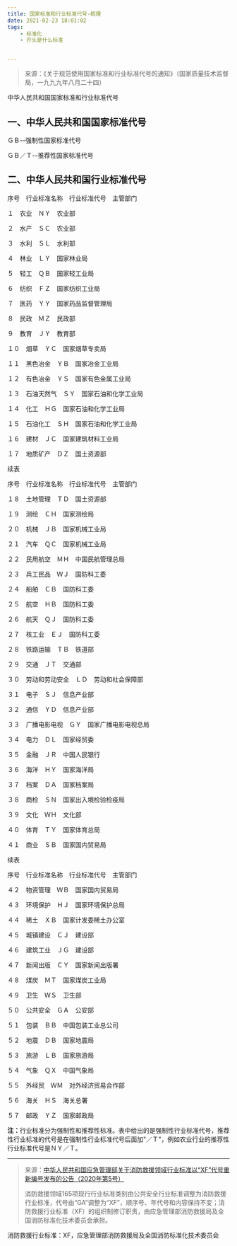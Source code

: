 ```yaml
---
title: 国家标准和行业标准代号-梳理
date: 2021-02-23 18:01:02
tags: 
	- 标准化
	- 开头是什么标准


---
```


> 来源：《关于规范使用国家标准和行业标准代号的通知》（国家质量技术监督局，一九九九年八月二十四）

中华人民共和国国家标准和行业标准代号

## 一、中华人民共和国国家标准代号

ＧＢ--强制性国家标准代号

ＧＢ／Ｔ--推荐性国家标准代号

## 二、中华人民共和国行业标准代号


序号　行业标准名称　行业标准代号　主管部门

１　农业　ＮＹ　农业部

２　水产　ＳＣ　农业部

３　水利　ＳＬ　水利部

４　林业　ＬＹ　国家林业局

５　轻工　ＱＢ　国家轻工业局

６　纺织　ＦＺ　国家纺织工业局

７　医药　ＹＹ　国家药品监督管理局

８　民政　ＭＺ　民政部

９　教育　ＪＹ　教育部

１０　烟草　ＹＣ　国家烟草专卖局

１１　黑色冶金　ＹＢ　国家冶金工业局

１２　有色冶金　ＹＳ　国家有色金属工业局

１３　石油天然气　ＳＹ　国家石油和化学工业局

１４　化工　ＨＧ　国家石油和化学工业局

１５　石油化工　ＳＨ　国家石油和化学工业局

１６　建材　ＪＣ　国家建筑材料工业局

１７　地质矿产　ＤＺ　国土资源部


  续表


序号　行业标准名称　行业标准代号　主管部门

１８　土地管理　ＴＤ　国土资源部

１９　测绘　ＣＨ　国家测绘局

２０　机械　ＪＢ　国家机械工业局

２１　汽车　ＱＣ　国家机械工业局

２２　民用航空　ＭＨ　中国民航管理总局

２３　兵工民品　ＷＪ　国防科工委

２４　船舶　ＣＢ　国防科工委

２５　航空　ＨＢ　国防科工委

２６　航天　ＱＪ　国防科工委

２７　核工业　ＥＪ　国防科工委

２８　铁路运输　ＴＢ　铁道部

２９　交通　ＪＴ　交通部

３０　劳动和劳动安全　ＬＤ　劳动和社会保障部

３１　电子　ＳＪ　信息产业部

３２　通信　ＹＤ　信息产业部

３３　广播电影电视　ＧＹ　国家广播电影电视总局

３４　电力　ＤＬ　国家经贸委

３５　金融　ＪＲ　中国人民银行

３６　海洋　ＨＹ　国家海洋局

３７　档案　ＤＡ　国家档案局

３８　商检　ＳＮ　国家出入境检验检疫局

３９　文化　ＷＨ　文化部

４０　体育　ＴＹ　国家体育总局

４１　商业　ＳＢ　国家国内贸易局




续表


序号　行业标准名称　行业标准代号　主管部门

４２　物资管理　ＷＢ　国家国内贸易局

４３　环境保护　ＨＪ　国家环境保护总局

４４　稀土　ＸＢ　国家计发委稀土办公室

４５　城镇建设　ＣＪ　建设部

４６　建筑工业　ＪＧ　建设部

４７　新闻出版　ＣＹ　国家新闻出版署

４８　煤炭　ＭＴ　国家煤炭工业局

４９　卫生　ＷＳ　卫生部

５０　公共安全　ＧＡ　公安部

５１　包装　ＢＢ　中国包装工业总公司

５２　地震　ＤＢ　国家地震局

５３　旅游　ＬＢ　国家旅游局

５４　气象　ＱＸ　中国气象局

５５　外经贸　ＷＭ　对外经济贸易合作部

５６　海关　ＨＳ　海关总署

５７　邮政　ＹＺ　国家邮政局

<b>注：</b>行业标准分为强制性和推荐性标准。表中给出的是强制性行业标准代号，推荐性行业标准的代号是在强制性行业标准代号后面加"／Ｔ"，例如农业行业的推荐性行业标准代号是ＮＹ／Ｔ。 

---

> 来源：[中华人民共和国应急管理部关于消防救援领域行业标准以“XF”代号重新编号发布的公告（2020年第5号）](https://www.mem.gov.cn/gk/tzgg/202008/t20200826_357499.shtml)
>
> 消防救援领域165项现行行业标准类别由公共安全行业标准调整为消防救援行业标准，代号由“GA”调整为“XF”，顺序号、年代号和内容保持不变；消防救援行业标准（XF）的组织制修订职责，由应急管理部消防救援局及全国消防标准化技术委员会承担。 

消防救援行业标准：XF，应急管理部消防救援局及全国消防标准化技术委员会

